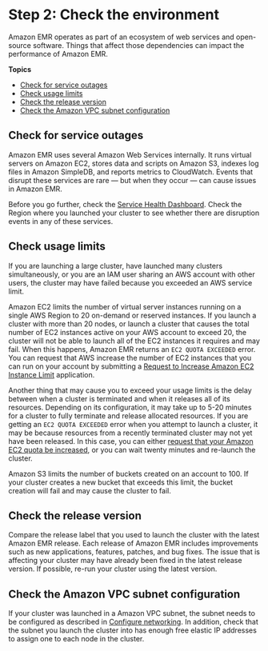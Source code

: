 # Step 2: Check the environment<a name="emr-troubleshoot-failed-2"></a>

Amazon EMR operates as part of an ecosystem of web services and open\-source software\. Things that affect those dependencies can impact the performance of Amazon EMR\.

**Topics**
+ [Check for service outages](#emr-troubleshoot-failed-2-outages)
+ [Check usage limits](#emr-troubleshoot-failed-2-limits)
+ [Check the release version](#emr-troubleshoot-failed-2-ami)
+ [Check the Amazon VPC subnet configuration](#emr-troubleshoot-failed-2-vpc)

## Check for service outages<a name="emr-troubleshoot-failed-2-outages"></a>

 Amazon EMR uses several Amazon Web Services internally\. It runs virtual servers on Amazon EC2, stores data and scripts on Amazon S3, indexes log files in Amazon SimpleDB, and reports metrics to CloudWatch\. Events that disrupt these services are rare — but when they occur — can cause issues in Amazon EMR\. 

 Before you go further, check the [Service Health Dashboard](http://status.aws.amazon.com)\. Check the Region where you launched your cluster to see whether there are disruption events in any of these services\. 

## Check usage limits<a name="emr-troubleshoot-failed-2-limits"></a>

 If you are launching a large cluster, have launched many clusters simultaneously, or you are an IAM user sharing an AWS account with other users, the cluster may have failed because you exceeded an AWS service limit\. 

 Amazon EC2 limits the number of virtual server instances running on a single AWS Region to 20 on\-demand or reserved instances\. If you launch a cluster with more than 20 nodes, or launch a cluster that causes the total number of EC2 instances active on your AWS account to exceed 20, the cluster will not be able to launch all of the EC2 instances it requires and may fail\. When this happens, Amazon EMR returns an `EC2 QUOTA EXCEEDED` error\. You can request that AWS increase the number of EC2 instances that you can run on your account by submitting a [Request to Increase Amazon EC2 Instance Limit](http://aws.amazon.com/contact-us/ec2-request/) application\. 

 Another thing that may cause you to exceed your usage limits is the delay between when a cluster is terminated and when it releases all of its resources\. Depending on its configuration, it may take up to 5\-20 minutes for a cluster to fully terminate and release allocated resources\. If you are getting an `EC2 QUOTA EXCEEDED` error when you attempt to launch a cluster, it may be because resources from a recently terminated cluster may not yet have been released\. In this case, you can either [request that your Amazon EC2 quota be increased](https://aws.amazon.com/contact-us/ec2-request/), or you can wait twenty minutes and re\-launch the cluster\. 

 Amazon S3 limits the number of buckets created on an account to 100\. If your cluster creates a new bucket that exceeds this limit, the bucket creation will fail and may cause the cluster to fail\. 

## Check the release version<a name="emr-troubleshoot-failed-2-ami"></a>

Compare the release label that you used to launch the cluster with the latest Amazon EMR release\. Each release of Amazon EMR includes improvements such as new applications, features, patches, and bug fixes\. The issue that is affecting your cluster may have already been fixed in the latest release version\. If possible, re\-run your cluster using the latest version\.

## Check the Amazon VPC subnet configuration<a name="emr-troubleshoot-failed-2-vpc"></a>

If your cluster was launched in a Amazon VPC subnet, the subnet needs to be configured as described in [Configure networking](emr-plan-vpc-subnet.md)\. In addition, check that the subnet you launch the cluster into has enough free elastic IP addresses to assign one to each node in the cluster\.